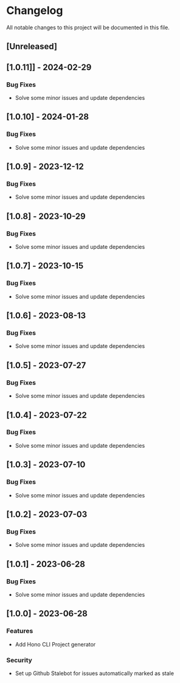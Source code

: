 # Changelog

All notable changes to this project will be documented in this file.

## [Unreleased]
## [1.0.11]] - 2024-02-29

### Bug Fixes

- Solve some minor issues and update dependencies

## [1.0.10] - 2024-01-28

### Bug Fixes

- Solve some minor issues and update dependencies

## [1.0.9] - 2023-12-12

### Bug Fixes

- Solve some minor issues and update dependencies

## [1.0.8] - 2023-10-29

### Bug Fixes

- Solve some minor issues and update dependencies

## [1.0.7] - 2023-10-15

### Bug Fixes

- Solve some minor issues and update dependencies

## [1.0.6] - 2023-08-13

### Bug Fixes

- Solve some minor issues and update dependencies

## [1.0.5] - 2023-07-27

### Bug Fixes

- Solve some minor issues and update dependencies

## [1.0.4] - 2023-07-22

### Bug Fixes

- Solve some minor issues and update dependencies

## [1.0.3] - 2023-07-10

### Bug Fixes

- Solve some minor issues and update dependencies

## [1.0.2] - 2023-07-03

### Bug Fixes

- Solve some minor issues and update dependencies

## [1.0.1] - 2023-06-28

### Bug Fixes

- Solve some minor issues and update dependencies

## [1.0.0] - 2023-06-28

### Features

- Add Hono CLI Project generator

### Security

- Set up Github Stalebot for issues automatically marked as stale

<!-- generated by git-cliff -->
